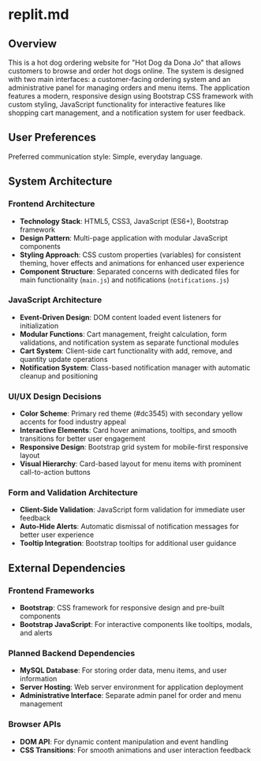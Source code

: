 # replit.md

## Overview

This is a hot dog ordering website for "Hot Dog da Dona Jo" that allows customers to browse and order hot dogs online. The system is designed with two main interfaces: a customer-facing ordering system and an administrative panel for managing orders and menu items. The application features a modern, responsive design using Bootstrap CSS framework with custom styling, JavaScript functionality for interactive features like shopping cart management, and a notification system for user feedback.

## User Preferences

Preferred communication style: Simple, everyday language.

## System Architecture

### Frontend Architecture
- **Technology Stack**: HTML5, CSS3, JavaScript (ES6+), Bootstrap framework
- **Design Pattern**: Multi-page application with modular JavaScript components
- **Styling Approach**: CSS custom properties (variables) for consistent theming, hover effects and animations for enhanced user experience
- **Component Structure**: Separated concerns with dedicated files for main functionality (`main.js`) and notifications (`notifications.js`)

### JavaScript Architecture
- **Event-Driven Design**: DOM content loaded event listeners for initialization
- **Modular Functions**: Cart management, freight calculation, form validations, and notification system as separate functional modules
- **Cart System**: Client-side cart functionality with add, remove, and quantity update operations
- **Notification System**: Class-based notification manager with automatic cleanup and positioning

### UI/UX Design Decisions
- **Color Scheme**: Primary red theme (#dc3545) with secondary yellow accents for food industry appeal
- **Interactive Elements**: Card hover animations, tooltips, and smooth transitions for better user engagement
- **Responsive Design**: Bootstrap grid system for mobile-first responsive layout
- **Visual Hierarchy**: Card-based layout for menu items with prominent call-to-action buttons

### Form and Validation Architecture
- **Client-Side Validation**: JavaScript form validation for immediate user feedback
- **Auto-Hide Alerts**: Automatic dismissal of notification messages for better user experience
- **Tooltip Integration**: Bootstrap tooltips for additional user guidance

## External Dependencies

### Frontend Frameworks
- **Bootstrap**: CSS framework for responsive design and pre-built components
- **Bootstrap JavaScript**: For interactive components like tooltips, modals, and alerts

### Planned Backend Dependencies
- **MySQL Database**: For storing order data, menu items, and user information
- **Server Hosting**: Web server environment for application deployment
- **Administrative Interface**: Separate admin panel for order and menu management

### Browser APIs
- **DOM API**: For dynamic content manipulation and event handling
- **CSS Transitions**: For smooth animations and user interaction feedback
